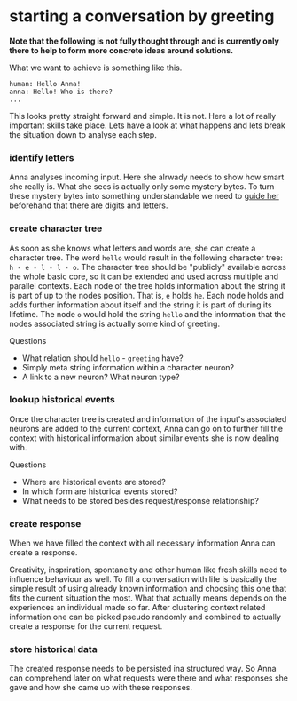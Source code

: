 # starting a conversation by greeting
**Note that the following is not fully thought through and is currently only
there to help to form more concrete ideas around solutions.**

What we want to achieve is something like this.

```
human: Hello Anna!
anna: Hello! Who is there?
...
```

This looks pretty straight forward and simple. It is not. Here a lot of really
important skills take place. Lets have a look at what happens and lets break
the situation down to analyse each step.

### identify letters
Anna analyses incoming input. Here she alrwady needs to show how smart she
really is. What she sees is actually only some mystery bytes. To turn these
mystery bytes into something understandable we need to [guide
her](https://github.com/the-anna-project/annad/blob/f0d28faa0f5d9ecba407b6678e3ebd767142e58c/doc/evaluation/guidance.md)
beforehand that there are digits and letters.

### create character tree
As soon as she knows what letters and words are, she can create a character
tree. The word `hello` would result in the following character tree: `h - e - l - l - o`.
The character tree should be "publicly" available across the whole basic core,
so it can be extended and used across multiple and parallel contexts. Each
node of the tree holds information about the string it is part of up to the
nodes position. That is, `e` holds `he`. Each node holds and adds further
information about itself and the string it is part of during its lifetime. The
node `o` would hold the string `hello` and the information that the nodes
associated string is actually some kind of greeting.

Questions
- What relation should `hello` - `greeting` have?
- Simply meta string information within a character neuron?
- A link to a new neuron? What neuron type?

### lookup historical events
Once the character tree is created and information of the input's associated
neurons are added to the current context, Anna can go on to further fill the
context with historical information about similar events she is now dealing
with.

Questions
- Where are historical events are stored?
- In which form are historical events stored?
- What needs to be stored besides request/response relationship?

### create response
When we have filled the context with all necessary information Anna can create
a response.

Creativity, inspriration, spontaneity and other human like fresh skills need to
influence behaviour as well. To fill a conversation with life is basically the
simple result of using already known information and choosing this one that
fits the current situation the most. What that actually means depends on the
experiences an individual made so far. After clustering context related
information one can be picked pseudo randomly and combined to actually create a
response for the current request.

### store historical data
The created response needs to be persisted ina structured way. So Anna can
comprehend later on what requests were there and what responses she gave and
how she came up with these responses.
